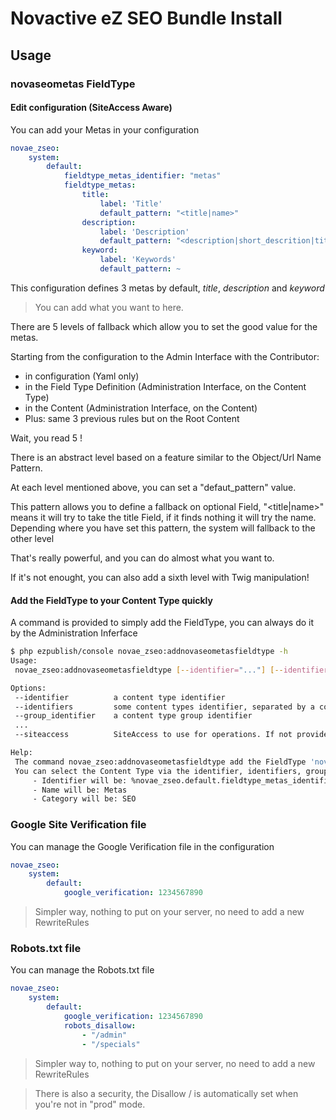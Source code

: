 # Novactive eZ SEO Bundle Install

## Usage

### novaseometas FieldType

#### Edit configuration (SiteAccess Aware)

You can add your Metas in your configuration

```yml
novae_zseo:
    system:
        default:
            fieldtype_metas_identifier: "metas"
            fieldtype_metas:
                title:
                    label: 'Title'
                    default_pattern: "<title|name>"
                description:
                    label: 'Description'
                    default_pattern: "<description|short_descrition|title|name>"
                keyword:
                    label: 'Keywords'
                    default_pattern: ~

```

This configuration defines 3 metas by default, _title_, _description_ and _keyword_

> You can add what you want to here.

There are 5 levels of fallback which allow you to set the good value for the metas.

Starting from the configuration to the Admin Interface with the Contributor:

- in configuration (Yaml only)
- in the Field Type Definition (Administration Interface, on the Content Type)
- in the Content  (Administration Interface, on the Content)
- Plus: same 3 previous rules but on the Root Content

Wait, you read 5 !

There is an abstract level based on a feature similar to the Object/Url Name Pattern.
 
At each level mentioned above, you can set a "defaut_pattern" value.

This pattern allows you to define a fallback on optional Field, "<title|name>" means it will try to take the title Field, if it finds nothing it will try the name.
Depending where you have set this pattern, the system will fallback to the other level

That's really powerful, and you can do almost what you want to.

If it's not enought, you can also add a sixth level with Twig manipulation!

#### Add the FieldType to your Content Type quickly

A command is provided to simply add the FieldType, you can always do it by the Administration Inferface

```bash
$ php ezpublish/console novae_zseo:addnovaseometasfieldtype -h
Usage:
 novae_zseo:addnovaseometasfieldtype [--identifier="..."] [--identifiers="..."] [--group_identifier="..."]

Options:
 --identifier          a content type identifier
 --identifiers         some content types identifier, separated by a comma
 --group_identifier    a content type group identifier
 ...
 --siteaccess          SiteAccess to use for operations. If not provided, default siteaccess will be used

Help:
 The command novae_zseo:addnovaseometasfieldtype add the FieldType 'novaseometas'.
 You can select the Content Type via the identifier, identifiers, group_identifier option.
     - Identifier will be: %novae_zseo.default.fieldtype_metas_identifier%
     - Name will be: Metas
     - Category will be: SEO
```

### Google Site Verification file

You can manage the Google Verification file in the configuration

```yml
novae_zseo:
    system:
        default:
            google_verification: 1234567890
```

> Simpler way, nothing to put on your server, no need to add a new RewriteRules


### Robots.txt file

You can manage the Robots.txt file

```yml
novae_zseo:
    system:
        default:
            google_verification: 1234567890
            robots_disallow:
                - "/admin"
                - "/specials"
```

> Simpler way to, nothing to put on your server, no need to add a new RewriteRules

> There is also a security, the Disallow / is automatically set when you're not in "prod" mode.


